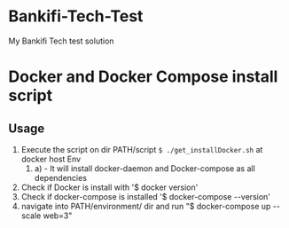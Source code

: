 # Bankifi-Tech-Test
My Bankifi Tech test solution

# Docker and Docker Compose install script

## Usage
1. Execute the script on dir PATH/script `$ ./get_installDocker.sh` at docker host Env
	1. a) - It will install docker-daemon and Docker-compose as all dependencies
2. Check if Docker is install with '$ docker version'
3. Check if docker-compose is installed '$ docker-compose --version'
4. navigate into PATH/environment/ dir and run "$ docker-compose up --scale web=3"

